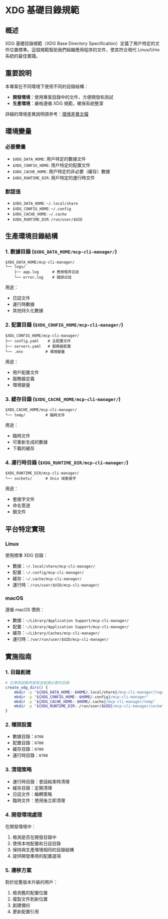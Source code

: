 # XDG 基礎目錄規範

## 概述

XDG 基礎目錄規範（XDG Base Directory Specification）定義了用戶特定的文件位置標準。這個規範幫助我們組織應用程序的文件，使其符合現代 Linux/Unix 系統的最佳實踐。

## 重要說明

本專案在不同環境下使用不同的目錄結構：
- **開發環境**：使用專案目錄中的文件，方便開發和測試
- **生產環境**：嚴格遵循 XDG 規範，確保系統整潔

詳細的環境差異說明請參考：[環境差異文檔](../design/environments.md)

## 環境變量

### 必要變量
- `$XDG_DATA_HOME`: 用戶特定的數據文件
- `$XDG_CONFIG_HOME`: 用戶特定的配置文件
- `$XDG_CACHE_HOME`: 用戶特定的非必要（緩存）數據
- `$XDG_RUNTIME_DIR`: 用戶特定的運行時文件

### 默認值
- `$XDG_DATA_HOME`: `~/.local/share`
- `$XDG_CONFIG_HOME`: `~/.config`
- `$XDG_CACHE_HOME`: `~/.cache`
- `$XDG_RUNTIME_DIR`: `/run/user/$UID`

## 生產環境目錄結構

### 1. 數據目錄 (`$XDG_DATA_HOME/mcp-cli-manager/`)
```
$XDG_DATA_HOME/mcp-cli-manager/
└── logs/
    ├── app.log      # 應用程序日誌
    └── error.log    # 錯誤日誌
```

用途：
- 日誌文件
- 運行時數據
- 其他持久化數據

### 2. 配置目錄 (`$XDG_CONFIG_HOME/mcp-cli-manager/`)
```
$XDG_CONFIG_HOME/mcp-cli-manager/
├── config.yaml    # 主配置文件
├── servers.yaml   # 服務器配置
└── .env          # 環境變量
```

用途：
- 用戶配置文件
- 服務器定義
- 環境變量

### 3. 緩存目錄 (`$XDG_CACHE_HOME/mcp-cli-manager/`)
```
$XDG_CACHE_HOME/mcp-cli-manager/
└── temp/         # 臨時文件
```

用途：
- 臨時文件
- 可重新生成的數據
- 下載的緩存

### 4. 運行時目錄 (`$XDG_RUNTIME_DIR/mcp-cli-manager/`)
```
$XDG_RUNTIME_DIR/mcp-cli-manager/
└── sockets/      # Unix 域套接字
```

用途：
- 套接字文件
- 命名管道
- 鎖文件

## 平台特定實現

### Linux
使用標準 XDG 目錄：
- 數據：`~/.local/share/mcp-cli-manager/`
- 配置：`~/.config/mcp-cli-manager/`
- 緩存：`~/.cache/mcp-cli-manager/`
- 運行時：`/run/user/$UID/mcp-cli-manager/`

### macOS
遵循 macOS 慣例：
- 數據：`~/Library/Application Support/mcp-cli-manager/`
- 配置：`~/Library/Application Support/mcp-cli-manager/`
- 緩存：`~/Library/Caches/mcp-cli-manager/`
- 運行時：`/var/run/user/$UID/mcp-cli-manager/`

## 實施指南

### 1. 目錄創建
```bash
# 在應用啟動時檢查並創建必要的目錄
create_xdg_dirs() {
    mkdir -p "${XDG_DATA_HOME:-$HOME/.local/share}/mcp-cli-manager/logs"
    mkdir -p "${XDG_CONFIG_HOME:-$HOME/.config}/mcp-cli-manager"
    mkdir -p "${XDG_CACHE_HOME:-$HOME/.cache}/mcp-cli-manager/temp"
    mkdir -p "${XDG_RUNTIME_DIR:-/run/user/$UID}/mcp-cli-manager/sockets"
}
```

### 2. 權限設置
- 數據目錄：`0700`
- 配置目錄：`0700`
- 緩存目錄：`0700`
- 運行時目錄：`0700`

### 3. 清理策略
- 運行時目錄：會話結束時清理
- 緩存目錄：定期清理
- 日誌文件：輪轉策略
- 臨時文件：使用後立即清理

### 4. 開發環境處理
在開發環境中：
1. 檢測是否在開發目錄中
2. 使用本地配置和日誌目錄
3. 保持與生產環境相同的目錄結構
4. 提供開發專用的配置選項

### 5. 遷移方案
對於從舊版本升級的用戶：
1. 檢測舊的配置位置
2. 複製文件到新位置
3. 創建備份
4. 更新配置引用 